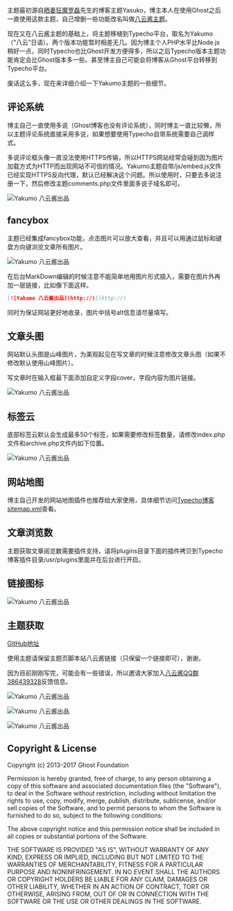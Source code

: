 主题最初源自[晒妻狂魔罗磊](https://luolei.org)先生的博客主题Yasuko，博主本人在使用Ghost之后一直使用这款主题，自己增删一些功能改名叫做[八云酱主题](http://www.bayun.org/bayun-theme)。

现在又在八云酱主题的基础上，将主题移植到Typecho平台，取名为Yakumo（“八云”日语）。两个版本功能暂时相差无几。因为博主个人PHP水平比Node.js稍好一点，同时Typecho也比Ghost开发方便得多，所以之后Typecho版本主题功能肯定会比Ghost版本多一些。甚至博主自己可能会将博客从Ghost平台转移到Typecho平台。

废话这么多，现在来详细介绍一下Yakumo主题的一些细节。

## 评论系统

博主自己一直使用多说（Ghost博客也没有评论系统），同时博主一直比较懒，所以主题评论系统直接采用多说，如果想要使用Typecho自带系统需要自己调样式。

多说评论框头像一直没法使用HTTPS传输，所以HTTPS网站经常会碰到因为图片加载方式为HTTP而出现网站不可信的情况。Yakumo主题自带/js/embed.js文件已经实现HTTPS反向代理，默认已经解决这个问题。所以使用时，只要去多说注册一下，然后修改主题comments.php文件里面多说子域名即可。

![Yakumo 八云酱出品](https://github.com/ryanwschina/Yakumo/blob/master/README/one.jpg)

## fancybox

主题已经集成fancybox功能，点击图片可以放大查看，并且可以用通过鼠标和键盘方向键浏览文章所有图片。

![Yakumo 八云酱出品](https://github.com/ryanwschina/Yakumo/blob/master/README/two.jpg)

在后台MarkDown编辑的时候注意不能简单地用图片形式插入，需要在图片外再加一层链接，比如像下面这样。

```markdown
[![Yakumo 八云酱出品](http://)](http://)
```

同时为保证网站更好地收录，图片中括号alt信息请尽量填写。

## 文章头图

网站默认头图是山峰图片，为美观起见在写文章的时候注意修改文章头图（如果不修改默认使用山峰图片）。

写文章时在输入框最下面添加自定义字段cover，字段内容为图片链接。

![Yakumo 八云酱出品](https://github.com/ryanwschina/Yakumo/blob/master/README/three.jpg)

## 标签云

底部标签云默认会生成最多50个标签，如果需要修改标签数量，请修改index.php文件和archive.php文件内如下位置。

![Yakumo 八云酱出品](https://github.com/ryanwschina/Yakumo/blob/master/README/four.jpg)

## 网站地图

博主自己开发的网站地图插件也推荐给大家使用，具体细节访问[Typecho博客sitemap.xml](http://www.bayun.org/typecho-sitemap/)查看。

## 文章浏览数

主题获取文章阅览数需要插件支持，请将plugins目录下面的插件拷贝到Typecho博客插件目录/usr/plugins里面并在后台进行开启。

## 链接图标

![Yakumo 八云酱出品](https://github.com/ryanwschina/Yakumo/blob/master/README/eight.jpg)


## 主题获取

[GitHub地址](https://github.com/ryanwschina/Yakumo)

使用主题请保留主题页脚本站八云酱链接（只保留一个链接即可），谢谢。

因为目前刚刚写完，可能会有一些错误，所以邀请大家加入[八云酱QQ群386439328](https://shang.qq.com/wpa/qunwpa?idkey=0e6fd03688f9a871e30acce7c2e11ba2c486dbe6f768cac73e61b43495dd2d92)反馈信息。

![Yakumo 八云酱出品](https://github.com/ryanwschina/Yakumo/blob/master/README/five.jpg)

![Yakumo 八云酱出品](https://github.com/ryanwschina/Yakumo/blob/master/README/six.jpg)

![Yakumo 八云酱出品](https://github.com/ryanwschina/Yakumo/blob/master/README/seven.jpg)

## Copyright & License

Copyright (c) 2013-2017 Ghost Foundation

Permission is hereby granted, free of charge, to any person
obtaining a copy of this software and associated documentation
files (the "Software"), to deal in the Software without
restriction, including without limitation the rights to use,
copy, modify, merge, publish, distribute, sublicense, and/or sell
copies of the Software, and to permit persons to whom the
Software is furnished to do so, subject to the following
conditions:

The above copyright notice and this permission notice shall be
included in all copies or substantial portions of the Software.

THE SOFTWARE IS PROVIDED "AS IS", WITHOUT WARRANTY OF ANY KIND,
EXPRESS OR IMPLIED, INCLUDING BUT NOT LIMITED TO THE WARRANTIES
OF MERCHANTABILITY, FITNESS FOR A PARTICULAR PURPOSE AND
NONINFRINGEMENT. IN NO EVENT SHALL THE AUTHORS OR COPYRIGHT
HOLDERS BE LIABLE FOR ANY CLAIM, DAMAGES OR OTHER LIABILITY,
WHETHER IN AN ACTION OF CONTRACT, TORT OR OTHERWISE, ARISING
FROM, OUT OF OR IN CONNECTION WITH THE SOFTWARE OR THE USE OR
OTHER DEALINGS IN THE SOFTWARE.

